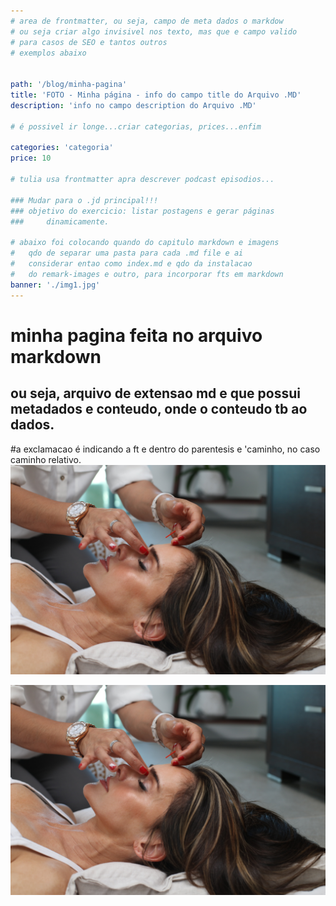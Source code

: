 ```yaml
---
# area de frontmatter, ou seja, campo de meta dados o markdow
# ou seja criar algo invisivel nos texto, mas que e campo valido
# para casos de SEO e tantos outros
# exemplos abaixo


path: '/blog/minha-pagina'
title: 'FOTO - Minha página - info do campo title do Arquivo .MD'
description: 'info no campo description do Arquivo .MD'

# é possivel ir longe...criar categorias, prices...enfim

categories: 'categoria'
price: 10

# tulia usa frontmatter apra descrever podcast episodios...

### Mudar para o .jd principal!!!
### objetivo do exercicio: listar postagens e gerar páginas
###     dinamicamente.

# abaixo foi colocando quando do capitulo markdown e imagens
#   qdo de separar uma pasta para cada .md file e ai 
#   considerar entao como index.md e qdo da instalacao 
#   do remark-images e outro, para incorporar fts em markdown
banner: './img1.jpg'
---
```


# minha pagina feita no arquivo markdown
## ou seja, arquivo de extensao md e que possui metadados e conteudo, onde o conteudo tb ao dados.

#a exclamacao é indicando a ft e dentro do parentesis e 'caminho, no caso caminho relativo.
![caso nao apareca a ft](./img1.jpg)

![caso nao apareca a ft](../img2.jpg)
